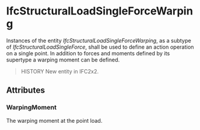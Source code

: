# IfcStructuralLoadSingleForceWarping

Instances of the entity _IfcStructuralLoadSingleForceWarping_, as a subtype of _IfcStructuralLoadSingleForce_, shall be used to define an action operation on a single point. In addition to forces and moments defined by its supertype a warping moment can be defined.<!-- end of definition -->

> HISTORY New entity in IFC2x2.

## Attributes

### WarpingMoment
The warping moment at the point load.
